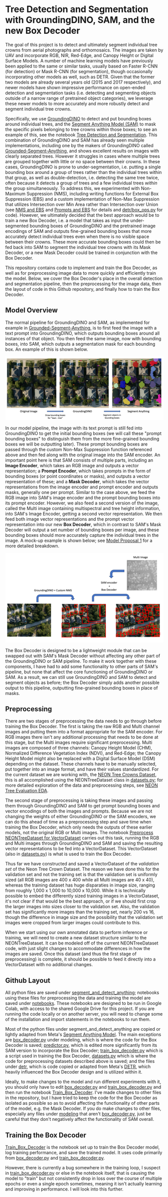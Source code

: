 # Tree Detection and Segmentation with GroundingDINO, SAM, and the new Box Decoder

The goal of this project is to detect and ultimately segment individual tree crowns from aerial photographs and orthomosaics. The images are taken by UAV and incorporate RGB, NIR, Red-Edge, and Canopy Height or Digital Surface Models. A number of machine learning models have previously been applied to the same or similar tasks, usually based on Faster R-CNN (for detection) or Mask R-CNN (for segmentation), though occasionally incorporating other models as well, such as DETR. Given that the former two models are already several years old (2015 and 2017 respectively), and newer models have shown impressive performance on open-ended detection and segmentation tasks (i.e. detecting and segmenting objects outside of a narrow range of pretrained object categories), we leverage these newer models to more accurately and more robustly detect and segment individual tree crowns.

Specifically, we use [GroundingDINO](https://github.com/IDEA-Research/GroundingDINO/tree/main) to detect and put bounding boxes around individual trees, and the [Segment Anything Model (SAM)](https://github.com/facebookresearch/segment-anything) to mask the specific pixels belonging to tree crowns within those boxes; to see an example of this, see the notebook [Tree Detection and Segmentation](notebooks/Tree_Detection_and_Segmentation.ipynb). This combination of GroundingDINO and SAM has already seen multiple implementations, including one by the makers of GroundingDINO called [Grounded-Segment-Anything](https://github.com/IDEA-Research/Grounded-Segment-Anything), and shows excellent results on images with clearly separated trees. However it struggles in cases where multiple trees are grouped together with little or no space between their crowns. In these cases, GroundingDINO is prone to under-segmentation, i.e. putting a single bounding box around a group of trees rather than the individual trees within that group, as well as double-detection, i.e. detecting the same tree twice, often because it detects a group of trees and a few individual trees *within* the group simultaneously. To address this, we experimented with Non-Maximum Suppression (NMS), including writing functions for External Box Suppression (EBS) and a custom implementation of Non-Max Suppression that utilizes Intersection over Min Area rather than Intersection over Union (see [NMS and EBS](https://docs.google.com/presentation/d/1IE8CdFJMt3kXp-en5ic22ezSSFqznUxW/edit?usp=drive_link&ouid=106552303987763123522&rtpof=true&sd=true) and [Prompts and EBS](https://docs.google.com/presentation/d/1ZTPuxmEoRdACNqIhqQiUuiniLLlcaPw8/edit?usp=drive_link&ouid=106552303987763123522&rtpof=true&sd=true) for details and [detr/box_ops.py](segment_and_detect_anything/detr/box_ops.py) for code). However, we ultimately decided that the best approach would be to train a new Box Decoder, i.e. a model that takes as input the under-segmented bounding boxes of GroundingDINO and the pretrained image encodings of SAM and outputs fine-grained bounding boxes that more accurately detect individual trees even when there is no visible space between their crowns. These more accurate bounding boxes could then be fed back into SAM to segment the individual tree crowns with its Mask Decoder, or a new Mask Decoder could be trained in conjunction with the Box Decoder.

This repository contains code to implement and train the Box Decoder, as well as for preprocessing image data to more quickly and efficiently train the model. Below, we cover the Box Decoder's place in the overall detection and segmentation pipeline, then the preprocessing for the image data, then the layout of code in this Github repository, and finally how to train the Box Decoder.

## Model Overview
The normal pipeline for GroundingDINO and SAM, as implemented for example in [Grounded-Segment-Anything](https://github.com/IDEA-Research/Grounded-Segment-Anything), is to first feed the image with a text prompt into GroundingDINO, which outputs bounding boxes around all instances of that object. You then feed the same image, now with bounding boxes, into SAM, which outputs a segmentation mask for each bounding box. An example of this is shown below.

![GroundingDINO to SAM pipeline](assets/GD_to_SAM.png)

In our model pipeline, the image with its text prompt is still fed into GroundingDINO to get the initial bounding boxes (we will call these "prompt bounding boxes" to distinguish them from the more fine-grained bounding boxes we will be outputting later). These prompt bounding boxes are passed through the custom Non-Max Suppression function referenced above and then fed along with the original image into the SAM encoder. An important point here is that SAM consists of multiple parts, including an **Image Encoder**, which takes an RGB image and outputs a vector representation; a **Prompt Encoder**, which takes prompts in the form of bounding boxes (or point coordinates or masks), and outputs a vector representation of these; and a **Mask Decoder**, which takes the vector representations from the image encoder and prompt encoder and outputs masks, generally one per prompt. Similar to the case above, we feed the RGB image into SAM's image encoder and the prompt bounding boxes into its prompt encoder. However, we also feed a second version of the image, called the Multi image containing multispectral and tree height information, into SAM's Image Encoder, getting a second vector representation. We then feed both image vector representations and the prompt vector representation into our new **Box Decoder**, which in contrast to SAM's Mask Decoder will output a set number of bounding boxes per image, and these bounding boxes should more accurately capture the individual trees in the image. A mock-up example is shown below; see [Model Proposal 1](https://docs.google.com/presentation/d/1tbC6FfCw6Pp0wTwrLycnM0lAzoDz5898/edit?usp=drive_link&ouid=106552303987763123522&rtpof=true&sd=true) for a more detailed breakdown.

![GroundingDINO to SAM to Box Decoder pipeline](assets/GD_to_SAM_to_BoxDecoder.png)

The Box Decoder is designed to be a lightweight module that can be swapped out with SAM's Mask Decoder without affecting any other part of the GroundingDINO or SAM pipeline. To make it work together with these components, I have had to add some functionality to other parts of SAM's pipeline, but none that affect the core functioning of GroundingDINO or SAM. As a result, we can still use GroundingDINO and SAM to detect and segment objects as before; the Box Decoder simply adds another possible output to this pipeline, outputting fine-grained bounding boxes in place of masks.

## Preprocessing
There are two stages of preprocessing the data needs to go through before training the Box Decoder. The first is taking the raw RGB and Multi channel images and putting them into a format appropriate for the SAM encoder. For RGB images there isn't any additional processing that needs to be done at this stage, but the Multi images require significant preprocessing. Multi images are composed of three channels: Canopy Height Model (CHM), Normalized Difference Vegetation Index (NDVI), and Red-Edge; the Canopy Height Model might also be replaced with a Digital Surface Model (DSM) depending on the dataset. These channels have to be manually selected, put together into an image format, and have their values standardized. For the current dataset we are working with, the [NEON Tree Crowns Dataset](https://github.com/weecology/NeonTreeEvaluation), this is all accomplished using the NEONTreeDataset class in [datasets.py](segment_and_detect_anything/datasets.py); for more detailed exploration of the data and preprocessing steps, see [NEON Tree Evaluation EDA](notebooks/NEON_Tree_Evaluation_EDA.ipynb).

The second stage of preprocessing is taking these images and passing them through GroundingDINO and SAM to get prompt bounding boxes and vector encodings of both the images and prompts. Because we are not changing the weights of either GroundingDINO or the SAM encoders, we can do this ahead of time as a preprocessing step and save time when training the Box Decoder, which only needs the outputs of these earlier models, not the original RGB or Multi images. The notebook [Preprocess NEONTreeDataset for VectorDataset](notebooks/Preprocess_NEONTreeDataset_for_VectorDataset.ipynb) carries out this task, running the RGB and Multi images through GroundingDINO and SAM and saving the resulting vector representations to be fed into a VectorDataset. This VectorDataset (also in [datasets.py](segment_and_detect_anything/datasets.py)) is what is used to train the Box Decoder.

Thus far we have constructed and saved a VectorDataset of the *validation set* of the Neon Tree Crown Dataset. The reason we have done this for the validation set and not the training set is that the validation set is uniformly sized (all RGB images are 400 x 400 while all Multi images are 40 x 40), whereas the training dataset has huge disparaties in image size, ranging from roughly 1,000 x 1,000 to 10,000 x 10,000. While it is technically possible to embed the differently sized training images in a VectorDataset, it's not clear if that would be the best approach, or if we should first crop the larger images into sizes closer to the validation set. Also, the validation set has significantly more images than the training set, nearly 200 vs 16, though the difference in image size and the possibility that the validation set images were cropped from larger images could contribute to this.

When we start using our own annotated data to perform inference or training, we will need to create a new dataset structure similar to the NEONTreeDataset. It can be modeled off of the current NEONTreeDataset code, with just slight changes to accommodate differences in how the images are saved. Once this dataset (and thus the first stage of preprocessing) is complete, it should be possible to feed it directly into a VectorDataset with no additional changes.

## Github Layout
All python files are saved under [segment_and_detect_anything](segment_and_detect_anything); notebooks using these files for preprocessing the data and training the model are saved under [notebooks](notebooks). These notebooks are designed to be run in Google Colab, with access to the shared Google Drive for this project. If you are running the code locally or on another server, you will need to change some of the installation and import statements in the notebooks to run them.

Most of the python files under segment_and_detect_anything are copied or lightly adapted from Meta's [Segment Anything Model](https://github.com/facebookresearch/segment-anything). The main exceptions are [box_decoder.py](segment_and_detect_anything/modeling/box_decoder.py) under modeling, which is where the code for the Box Decoder is saved; [predictor.py](segment_and_detect_anything/predictor.py), which is edited more significantly from its SAM version to incorporate the Box Decoder; [train_box_decoder.py](segment_and_detect_anything/train_box_decoder.py) which is a script used in training the Box Decoder, [datasets.py](segment_and_detect_anything/datasets.py) which is where the code for preprocessing datasets described above is saved; and the files under [detr](segment_and_detect_anything/detr), which is code copied or adapted from Meta's [DETR](https://github.com/facebookresearch/detr), which heavily influenced the Box Decoder design and is utilized within it.

Ideally, to make changes to the model and run different experiments with it, you should only have to edit [box_decoder.py](segment_and_detect_anything/modeling/box_decoder.py) and [train_box_decoder.py](segment_and_detect_anything/train_box_decoder.py) and then run the notebook [Train_Box_Decoder](notebooks/Train_Box_Decoder.ipynb). I've made changes to other files in the repository, but I have tried to keep the code for the Box Decoder as isolated as possible so as to avoid affecting the functionality of other parts of the model, e.g. the Mask Decoder. If you do make changes to other files, especially any files under [modeling](segment_and_detect_anything/modeling) that aren't [box_decoder.py](segment_and_detect_anything/modeling/box_decoder.py), just be careful that they don't negatively affect the functionality of SAM overall.

## Training the Box Decoder
[Train_Box_Decoder](notebooks/Train_Box_Decoder.ipynb) is the notebook set up to train the Box Decoder model, log training performance, and save the trained model. It uses code primarily from [box_decoder.py](segment_and_detect_anything/modeling/box_decoder.py) and [train_box_decoder.py](segment_and_detect_anything/train_box_decoder.py).

However, there is currently a bug somewhere in the training loop, I suspect in [train_box_decoder.py](segment_and_detect_anything/train_box_decoder.py) or else in the notebook itself, that is causing the model to "train" but not consistently drop in loss over the course of multiple epochs or even a single epoch sometimes, meaning it isn't actually learning and improving in performance. I will look into this further.